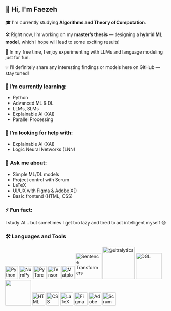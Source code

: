 
## 👋 Hi, I'm Faezeh 

🎓 I'm currently studying **Algorithms and Theory of Computation**.

🛠 Right now, I’m working on my **master’s thesis** — designing a **hybrid ML model**, which I hope will lead to some exciting results!  

🧪 In my free time, I enjoy experimenting with LLMs and language modeling just for fun.

💡 I’ll definitely share any interesting findings or models here on GitHub — stay tuned!



### 🌱 I’m currently learning:
- Python
- Advanced ML & DL  
- LLMs, SLMs  
- Explainable AI (XAI)  
- Parallel Processing

### 🤝 I’m looking for help with:
- Explainable AI (XAI)  
- Logic Neural Networks (LNN)

### 💬 Ask me about:
- Simple ML/DL models  
- Project control with Scrum  
- LaTeX  
- UI/UX with Figma & Adobe XD  
- Basic frontend (HTML, CSS)

### ⚡ Fun fact:
I study AI… but sometimes I get too lazy and tired to act intelligent myself 😅



### 🛠️ Languages and Tools

<p align="left">
  <img src="https://cdn.jsdelivr.net/gh/devicons/devicon/icons/python/python-original.svg" width="40" alt="Python"/>
  <img src="https://cdn.jsdelivr.net/gh/devicons/devicon/icons/numpy/numpy-original.svg" width="40" alt="NumPy"/>
  <img src="https://cdn.jsdelivr.net/gh/devicons/devicon/icons/pytorch/pytorch-original.svg" width="40" alt="PyTorch"/>
  <img src="https://cdn.jsdelivr.net/gh/devicons/devicon/icons/tensorflow/tensorflow-original.svg" width="40" alt="TensorFlow"/>
  <img src="https://cdn.jsdelivr.net/gh/devicons/devicon/icons/matplotlib/matplotlib-original.svg" width="40" alt="Matplotlib"/>
  <img src="images/sentence-transformers.svg" width="80" alt="Sentence Transformers"/>
  <img itemprop="image" class="avatar flex-shrink-0 mb-3 mr-3 mb-md-0 mr-md-4" src="https://avatars.githubusercontent.com/u/26833451?s=200&amp;v=4" width="100" height="100" alt="@ultralytics">
  <img src="images/dgl-logo.svg" width="80" alt="DGL"/>
  <img src="https://networkx.org/_static/networkx_logo.svg" width="80" />
  <img src="https://cdn.jsdelivr.net/gh/devicons/devicon/icons/html5/html5-original.svg" width="40" alt="HTML"/>
  <img src="https://cdn.jsdelivr.net/gh/devicons/devicon/icons/css3/css3-original.svg" width="40" alt="CSS"/>
  <img src="https://cdn.jsdelivr.net/gh/devicons/devicon/icons/latex/latex-original.svg" width="40" alt="LaTeX"/>
  <img src="https://cdn.jsdelivr.net/gh/devicons/devicon/icons/figma/figma-original.svg" width="40" alt="Figma"/>
  <img src="https://upload.wikimedia.org/wikipedia/commons/c/c2/Adobe_XD_CC_icon.svg" width="40" alt="Adobe XD"/>
  <img src="https://www.svgrepo.com/download/439311/scrum.svg" width="40" alt="Scrum"/>
</p>





